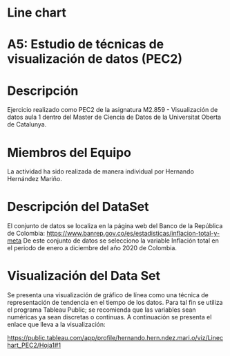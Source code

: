 # Line chart

# A5: Estudio de técnicas de visualización de datos (PEC2)

# Descripción 

Ejercicio realizado como PEC2 de la asignatura M2.859 - Visualización de datos aula 1 dentro del Master de Ciencia de Datos de la Universitat Oberta de Catalunya.

# Miembros del Equipo 

La actividad ha sido realizada de manera individual por Hernando Hernández Mariño.

# Descripción del DataSet 
El conjunto de datos se localiza en la página web del Banco de la República de Colombia: https://www.banrep.gov.co/es/estadisticas/inflacion-total-y-meta
De este conjunto de datos se selecciono la variable Inflación total en el periodo de enero a diciembre del año 2020 de Colombia.

# Visualización del Data Set

Se presenta una visualización de gráfico de línea como una técnica de representación de tendencia en el tiempo de los datos. 
Para tal fin se utiliza el programa Tableau Public; se recomienda que las variables sean numéricas ya sean discretas o continuas. A continuación se presenta el enlace que lleva a la visualización:

https://public.tableau.com/app/profile/hernando.hern.ndez.mari.o/viz/Linechart_PEC2/Hoja1#1
